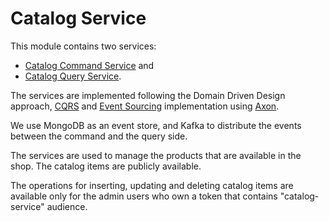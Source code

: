 # Catalog Service

This module contains two services:

- [Catalog Command Service](catalog-command) and
- [Catalog Query Service](catalog-query).

The services are implemented following the Domain Driven Design approach, [CQRS](https://martinfowler.com/bliki/CQRS.html) and [Event Sourcing](https://martinfowler.com/eaaDev/EventSourcing.html) implementation using [Axon](https://axoniq.io/).

We use MongoDB as an event store, and Kafka to distribute the events between the command and the query side.

The services are used to manage the products that are available in the shop. The catalog items are publicly available.

The operations for inserting, updating and deleting catalog items are available only for the admin users who own a token that contains "catalog-service" audience.

